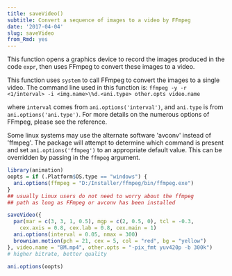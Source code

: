 ```yaml
---
title: saveVideo()
subtitle: Convert a sequence of images to a video by FFmpeg
date: '2017-04-04'
slug: saveVideo
from_Rmd: yes
---
```



This function opens a graphics device to record the images produced in the
code `expr`, then uses FFmpeg to convert these images to a video.

This function uses `system` to call FFmpeg to convert the images
to a single video. The command line used in this function is: `ffmpeg -y -r <1/interval> -i <img.name>\%d.<ani.type> other.opts video.name`

where `interval` comes from `ani.options('interval')`, and
`ani.type` is from `ani.options('ani.type')`. For more details on
the numerous options of FFmpeg, please see the reference.

Some linux systems may use the alternate software 'avconv' instead of 'ffmpeg'. The package will attempt to determine which command is present and set `ani.options('ffmpeg')` to an appropriate default value. This can be overridden by passing in the `ffmpeg` argument. 
 

```r
library(animation)
oopts = if (.Platform$OS.type == "windows") {
  ani.options(ffmpeg = "D:/Installer/ffmpeg/bin/ffmpeg.exe")
}
## usually Linux users do not need to worry about the ffmpeg
## path as long as FFmpeg or avconv has been installed

saveVideo({
  par(mar = c(3, 3, 1, 0.5), mgp = c(2, 0.5, 0), tcl = -0.3, 
    cex.axis = 0.8, cex.lab = 0.8, cex.main = 1)
  ani.options(interval = 0.05, nmax = 300)
  brownian.motion(pch = 21, cex = 5, col = "red", bg = "yellow")
}, video.name = "BM.mp4", other.opts = "-pix_fmt yuv420p -b 300k")
# higher bitrate, better quality

ani.options(oopts)
```
